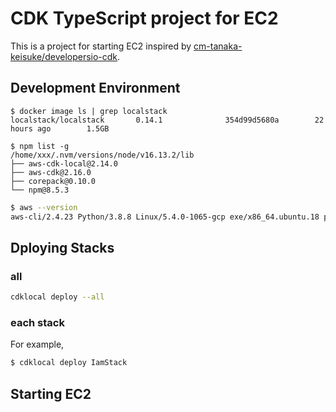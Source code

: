 # CDK TypeScript project for EC2

This is a project for starting EC2 inspired by [cm-tanaka-keisuke/developersio-cdk](https://github.com/cm-tanaka-keisuke/developersio-cdk).

## Development Environment

```
$ docker image ls | grep localstack
localstack/localstack       0.14.1              354d99d5680a        22 hours ago        1.5GB
```

```
$ npm list -g
/home/xxx/.nvm/versions/node/v16.13.2/lib
├── aws-cdk-local@2.14.0
├── aws-cdk@2.16.0
├── corepack@0.10.0
└── npm@8.5.3
```

```sh
$ aws --version
aws-cli/2.4.23 Python/3.8.8 Linux/5.4.0-1065-gcp exe/x86_64.ubuntu.18 prompt/off
```

## Dploying Stacks

### all

```sh
cdklocal deploy --all
```

### each stack

For example,

```sh
$ cdklocal deploy IamStack
```

## Starting EC2
